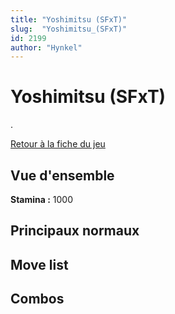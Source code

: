 ```yaml
---
title: "Yoshimitsu (SFxT)"
slug:  "Yoshimitsu_(SFxT)"
id: 2199
author: "Hynkel"
---
```


# Yoshimitsu (SFxT)

.

[Retour à la fiche du jeu](Street_Fighter_x_Tekken "wikilink")

## Vue d'ensemble

**Stamina :** 1000

## Principaux normaux

## Move list

## Combos

